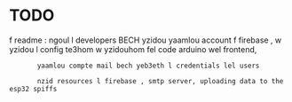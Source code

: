 # TODO

f readme : ngoul l developers BECH yzidou yaamlou account f firebase , w yzidou l config te3hom w yzidouhom fel code arduino wel frontend, 

           yaamlou compte mail bech yeb3eth l credentials lel users

           nzid resources l firebase , smtp server, uploading data to the esp32 spiffs